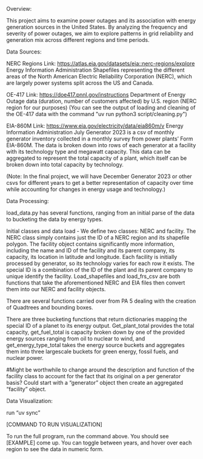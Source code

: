 Overview:

This project aims to examine power outages and its association with energy generation sources in the United States. By analyzing the frequency and severity of power outages, we aim to explore patterns in grid reliability and generation mix across different regions and time periods. 

Data Sources:

NERC Regions
Link: https://atlas.eia.gov/datasets/eia::nerc-regions/explore
Energy Information Administration
Shapefiles representing the different areas of the North American Electric Reliability Corporation (NERC), which are largely power systems split across the US and Canada.

OE-417
Link: https://doe417.pnnl.gov/instructions
Department of Energy
Outage data (duration, number of customers affected) by U.S. region (NERC region for our purposes)
(You can see the output of loading and cleaning of the OE-417 data with the command "uv run python3 script/cleaning.py")


EIA-860M
Link: https://www.eia.gov/electricity/data/eia860m/v
Energy Information Administration
July Generator 2023 is a csv of monthly generator inventory collected in a monthly survey from power plants’ Form EIA-860M. The data is broken down into rows of each generator at a facility with its technology type and megawatt capacity. This data can be aggregated to represent the total capacity of a plant, which itself can be broken down into total capacity by technology. 

(Note: In the final project, we will have December Generator 2023 or other csvs for different years to get a better representation of capacity over time while accounting for changes in energy usage and technology.)



Data Processing:

load_data.py has several functions, ranging from an initial parse of the data to bucketing the data by energy types. 

Initial classes and data load - We define two classes: NERC and facility. The NERC class simply contains just the ID of a NERC region and its shapefile polygon. The facility object contains significantly more information, including the name and ID of the facility and its parent company, its capacity,  its location in latitude and longitude. Each facility is initially processed by generator, so its technology varies for each row it exists. The special ID is a combination of the ID of the plant and its parent company to unique identify the facility. Load_shapefiles and load_frs_csv are both functions that take the aforementioned NERC and EIA files then convert them into our NERC and facility objects.

There are several functions carried over from PA 5 dealing with the creation of Quadtrees and bounding boxes. 

There are three bucketing functions that return dictionaries mapping the special ID of a planet to its energy output. Get_plant_total provides the total capacity, get_fuel_total is capacity broken down by one of the provided energy sources ranging from oil to nuclear to wind, and get_energy_type_total takes the energy source buckets and aggregates them into three largescale buckets for green energy, fossil fuels, and nuclear power. 

#Might be worthwhile to change around the description and function of the facility class to account for the fact that its original on a per generator basis? Could start with a “generator” object then create an aggregated “facility” object.


Data Visualization:

run “uv sync”

[COMMAND TO RUN VISUALIZATION]

To run the full program, run the command above. You should see [EXAMPLE] come up. You can toggle between years, and hover over each region to see the data in numeric form.




